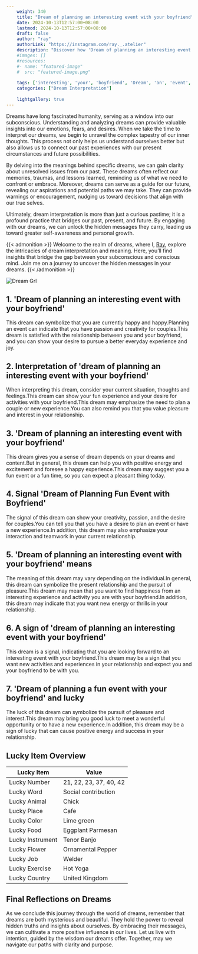 ```yaml
---
    weight: 340
    title: "Dream of planning an interesting event with your boyfriend"  # Assuming 'title' column exists
    date: 2024-10-13T12:57:00+08:00
    lastmod: 2024-10-13T12:57:00+08:00
    draft: false
    author: "ray"
    authorLink: "https://instagram.com/ray._.atelier"
    description: "Discover how 'Dream of planning an interesting event with your boyfriend' can interpret your future and uncover its significant meanings in your life."
    #images: []
    #resources:
    #- name: "featured-image"
    #  src: "featured-image.png"
    
    tags: ['interesting', 'your', 'boyfriend', 'Dream', 'an', 'event', 'planning', 'of', 'with']
    categories: ["Dream Interpretation"]
    
    lightgallery: true
---
```

    
Dreams have long fascinated humanity, serving as a window into our subconscious. Understanding and analyzing dreams can provide valuable insights into our emotions, fears, and desires. When we take the time to interpret our dreams, we begin to unravel the complex tapestry of our inner thoughts. This process not only helps us understand ourselves better but also allows us to connect our past experiences with our present circumstances and future possibilities.

By delving into the meanings behind specific dreams, we can gain clarity about unresolved issues from our past. These dreams often reflect our memories, traumas, and lessons learned, reminding us of what we need to confront or embrace. Moreover, dreams can serve as a guide for our future, revealing our aspirations and potential paths we may take. They can provide warnings or encouragement, nudging us toward decisions that align with our true selves.

Ultimately, dream interpretation is more than just a curious pastime; it is a profound practice that bridges our past, present, and future. By engaging with our dreams, we can unlock the hidden messages they carry, leading us toward greater self-awareness and personal growth.

{{< admonition >}}
Welcome to the realm of dreams, where I, [Ray](https://instagram.com/ray._.atelier), explore the intricacies of dream interpretation and meaning. Here, you’ll find insights that bridge the gap between your subconscious and conscious mind. Join me on a journey to uncover the hidden messages in your dreams.
{{< /admonition >}}

![Dream Grl](https://cdn.pixabay.com/photo/2017/11/02/03/35/gothic-2910057_1280.jpg "Dream Grl")

## 1. 'Dream of planning an interesting event with your boyfriend'
This dream can symbolize that you are currently happy and happy.Planning an event can indicate that you have passion and creativity for couples.This dream is satisfied with the relationship between you and your boyfriend, and you can show your desire to pursue a better everyday experience and joy.

## 2. Interpretation of 'dream of planning an interesting event with your boyfriend'
When interpreting this dream, consider your current situation, thoughts and feelings.This dream can show your fun experience and your desire for activities with your boyfriend.This dream may emphasize the need to plan a couple or new experience.You can also remind you that you value pleasure and interest in your relationship.

## 3. 'Dream of planning an interesting event with your boyfriend'
This dream gives you a sense of dream depends on your dreams and content.But in general, this dream can help you with positive energy and excitement and foresee a happy experience.This dream may suggest you a fun event or a fun time, so you can expect a pleasant thing today.

## 4. Signal 'Dream of Planning Fun Event with Boyfriend'
The signal of this dream can show your creativity, passion, and the desire for couples.You can tell you that you have a desire to plan an event or have a new experience.In addition, this dream may also emphasize your interaction and teamwork in your current relationship.

## 5. 'Dream of planning an interesting event with your boyfriend' means
The meaning of this dream may vary depending on the individual.In general, this dream can symbolize the present relationship and the pursuit of pleasure.This dream may mean that you want to find happiness from an interesting experience and activity you are with your boyfriend.In addition, this dream may indicate that you want new energy or thrills in your relationship.

## 6. A sign of 'dream of planning an interesting event with your boyfriend'
This dream is a signal, indicating that you are looking forward to an interesting event with your boyfriend.This dream may be a sign that you want new activities and experiences in your relationship and expect you and your boyfriend to be with you.

## 7. 'Dream of planning a fun event with your boyfriend' and lucky
The luck of this dream can symbolize the pursuit of pleasure and interest.This dream may bring you good luck to meet a wonderful opportunity or to have a new experience.In addition, this dream may be a sign of lucky that can cause positive energy and success in your relationship.

## Lucky Item Overview
| Lucky Item          | Value              |
|---------------|--------------------|
| Lucky Number        | 21, 22, 23, 37, 40, 42  |
| Lucky Word          | Social contribution |
| Lucky Animal        | Chick |
| Lucky Place         | Cafe     |
| Lucky Color         | Lime green     |
| Lucky Food          | Eggplant Parmesan      |
| Lucky Instrument    | Tenor Banjo |
| Lucky Flower        | Ornamental Pepper    |
| Lucky Job           | Welder       |
| Lucky Exercise      | Hot Yoga  |
| Lucky Country       | United Kingdom    |


##  Final Reflections on Dreams

As we conclude this journey through the world of dreams, remember that dreams are both mysterious and beautiful. They hold the power to reveal hidden truths and insights about ourselves. By embracing their messages, we can cultivate a more positive influence in our lives. Let us live with intention, guided by the wisdom our dreams offer. Together, may we navigate our paths with clarity and purpose.
